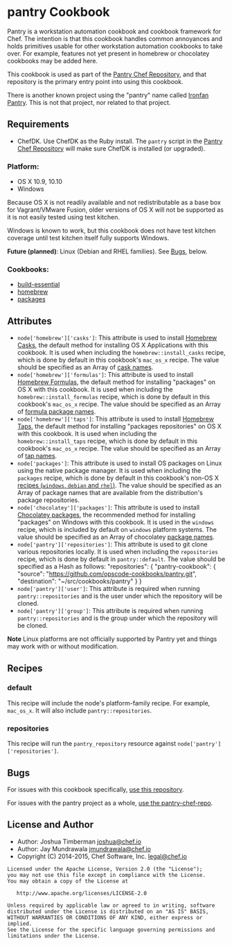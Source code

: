 # pantry Cookbook

Pantry is a workstation automation cookbook and cookbook framework for Chef. The intention is that this cookbook handles common annoyances and holds primitives usable for other workstation automation cookbooks to take over. For example, features not yet present in homebrew or chocolatey cookbooks may be added here.

This cookbook is used as part of the [Pantry Chef Repository](https://github.com/opscode/pantry-chef-repo), and that repository is the primary entry point into using this cookbook.

There is another known project using the "pantry" name called [Ironfan Pantry](https://github.com/infochimps-labs/ironfan-pantry). This is not that project, nor related to that project.

## Requirements

* ChefDK. Use ChefDK as the Ruby install. The `pantry` script in the [Pantry Chef Repository](https://github.com/opscode/pantry-chef-repo) will make sure ChefDK is installed (or upgraded).

### Platform:

* OS X 10.9, 10.10
* Windows

Because OS X is not readily available and not redistributable as a base box for Vagrant/VMware Fusion, older versions of OS X will not be supported as it is not easily tested using test kitchen.

Windows is known to work, but this cookbook does not have test kitchen coverage until test kitchen itself fully supports Windows.

**Future (planned)**: Linux (Debian and RHEL families). See [Bugs](#bugs), below.

### Cookbooks:

* [build-essential](https://supermarket.getchef.com/cookbooks/build-essential)
* [homebrew](https://supermarket.getchef.com/cookbooks/homebrew)
* [packages](https://supermarket.getchef.com/cookbooks/packages)

## Attributes

* `node['homebrew']['casks']`: This attribute is used to install [Homebrew Casks](http://caskroom.io/), the default method for installing OS X Applications with this cookbook. It is used when including the `homebrew::install_casks` recipe, which is done by default in this cookbook's `mac_os_x` recipe. The value should be specified as an Array of [cask names](https://github.com/caskroom/homebrew-cask/tree/master/Casks).
* `node['homebrew']['formulas']`: This attribute is used to install [Homebrew Formulas](http://brew.sh/), the default method for installing "packages" on OS X with this cookbook. It is used when including the `homebrew::install_formulas` recipe, which is done by default in this cookbook's `mac_os_x` recipe. The value should be specified as an Array of [formula package names](https://github.com/Homebrew/homebrew/tree/master/Library/Formula).
* `node['homebrew']['taps']`: This attribute is used to install [Homebrew Taps](https://github.com/Homebrew/homebrew/blob/master/share/doc/homebrew/brew-tap.mdh/), the default method for installing "packages repositories" on OS X with this cookbook. It is used when including the `homebrew::install_taps` recipe, which is done by default in this cookbook's `mac_os_x` recipe. The value should be specified as an Array of [tap names](https://github.com/Homebrew/homebrew/blob/master/share/doc/homebrew/Interesting-Taps-%26-Branches.md).
* `node['packages']`: This attribute is used to install OS packages on Linux using the native package manager. It is used when including the `packages` recipe, which is done by default in this cookbook's non-OS X [recipes (`windows`, `debian` and `rhel`)](#bugs). The value should be specified as an Array of package names that are available from the distribution's package repositories.
* `node['chocolatey']['packages']`: This attribute is used to install [Chocolatey packages](https://chocolatey.org/), the recommended method for installing "packages" on Windows with this cookbook. It is used in the `windows` recipe, which is included by default on `windows` platform systems. The value should be specified as an Array of chocolatey [package names](https://chocolatey.org/packages).
* `node['pantry']['repositories']`: This attribute is used to git clone various repositories locally. It is used when including the `repositories` recipe, which is done by default in `pantry::default`. The value should be specified as a Hash as follows:
    "repositories": {
      "pantry-cookbook": {
        "source": "https://github.com/opscode-cookbooks/pantry.git",
        "destination": "~/src/cookbooks/pantry"
      }
    }
* `node['pantry']['user']`: This attribute is required when running `pantry::repositories` and is the user under which the repository will be cloned.
* `node['pantry']['group']`: This attribute is required when running `pantry::repositories` and is the group under which the repository will be cloned.

**Note** Linux platforms are not officially supported by Pantry yet and things may work with or without modification.

## Recipes

### default

This recipe will include the node's platform-family recipe. For example, `mac_os_x`. It will also include `pantry::repositories`.

### repositories

This recipe will run the `pantry_repository` resource against `node['pantry']['repositories']`.

## Bugs

For issues with this cookbook specifically, [use this repository](https://github.com/opscode-cookbooks/pantry).

For issues with the pantry project as a whole, [use the pantry-chef-repo](https://github.com/opscode/pantry-chef-repo).

## License and Author

- Author: Joshua Timberman <joshua@chef.io>
- Author: Jay Mundrawala <jmundrawala@chef.io>
- Copyright (C) 2014-2015, Chef Software, Inc. <legal@chef.io>

```text
Licensed under the Apache License, Version 2.0 (the "License");
you may not use this file except in compliance with the License.
You may obtain a copy of the License at

   http://www.apache.org/licenses/LICENSE-2.0

Unless required by applicable law or agreed to in writing, software
distributed under the License is distributed on an "AS IS" BASIS,
WITHOUT WARRANTIES OR CONDITIONS OF ANY KIND, either express or implied.
See the License for the specific language governing permissions and
limitations under the License.
```

